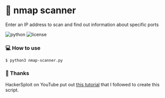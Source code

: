 # :mag_right: nmap scanner

Enter an IP address to scan and find out information about specific ports

![python](https://img.shields.io/badge/python-3.x-green.svg) ![license](https://img.shields.io/badge/License-GPLv3-brightgreen.svg)

### :computer: How to use

`$ python3 nmap-scanner.py`

### :pray: Thanks

HackerSploit on YouTube put out [this tutorial](https://www.youtube.com/watch?v=1lh_SkY8cHk) that I followed to create this script.